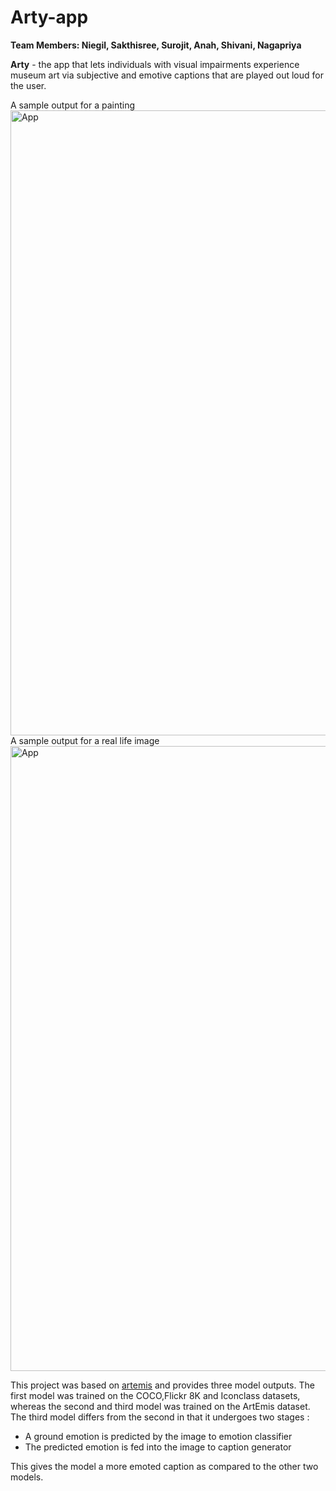 # Arty-app

**Team Members: Niegil, Sakthisree, Surojit, Anah, Shivani, Nagapriya**

**Arty** - the app that lets individuals with visual impairments experience museum art via subjective and emotive captions that are played out loud for the user.

A sample output for a painting
<img src="arty_painting.gif" alt="App" width="1000"/>
A sample output for a real life image
<img src="arty.gif" alt="App" width="1000"/>

This project was based on [artemis](https://arxiv.org/abs/2101.07396) and provides three model outputs. The first model was trained on the COCO,Flickr 8K and Iconclass datasets, whereas the second and third model was trained on the ArtEmis dataset. The third model differs from the second in that it undergoes two stages :
- A ground emotion is predicted by the image to emotion classifier  
- The predicted emotion is fed into the image to caption generator

This gives the model a more emoted caption as compared to the other two models. 


